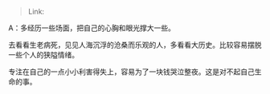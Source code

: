 > Link: 

A：多经历一些场面，把自己的心胸和眼光撑大一些。  
  
去看看生老病死，见见人海沉浮的沧桑而乐观的人，多看看大历史。比较容易摆脱一些个人的狭隘情绪。  
  
专注在自己的一点小小利害得失上，容易为了一块钱哭泣整夜。这是对不起自己生命的事。
